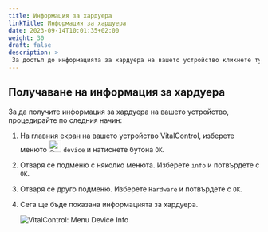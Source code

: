 ```yaml
---
title: Информация за хардуера
linkTitle: Информация за хардуера
date: 2023-09-14T10:01:35+02:00
weight: 30
draft: false
description: >
 За достъп до информацията за хардуера на вашето устройство кликнете тук
---
```

## Получаване на информация за хардуера

За да получите информация за хардуера на вашето устройство, процедирайте по следния начин:

1. На главния екран на вашето устройство VitalControl, изберете менюто <img src="/icons/device.svg" width="25" align="bottom" alt="Device" />  `device` и натиснете бутона `OK`.

2. Отваря се подменю с няколко менюта. Изберете `info` и потвърдете с `OK`.

3. Отваря се друго подменю. Изберете `Hardware` и потвърдете с `OK`.

4. Сега ще бъде показана информацията за хардуера.

   ![VitalControl: Menu Device Info](../images/hardware.png "Получаване на информация за хардуера")
